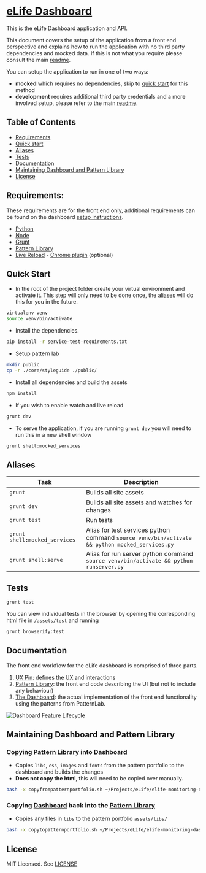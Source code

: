 # [eLife Dashboard](https://github.com/elifesciences/elife-dashboard/)

This is the eLife Dashboard application and API.

This document covers the setup of the application from a front end perspective and explains how to run the application with no third party dependencies and mocked data. If this is not what you require please consult the main [readme](README.md).

You can setup the application to run in one of two ways:  

 * **mocked** which requires no dependencies, skip to [quick start](#quick-start) for this method
 * **development** requires additional third party credentials and a more involved setup, please refer to the main [readme](README.md).

## Table of Contents


* [Requirements](#requirements)
* [Quick start](#quick-start)
* [Aliases](#aliases)
* [Tests](#tests)
* [Documentation](#documentation)
* [Maintaining Dashboard and Pattern Library](#maintaining-dashboard-and-pattern-library)
* [License](#license)



## Requirements:

These requirements are for the front end only, additional requirements can be found on the dashboard [setup instructions](README.md).

* [Python](https://www.python.org/)
* [Node](https://nodejs.org/en/)
* [Grunt](http://gruntjs.com/)
* [Pattern Library](https://github.com/digirati-co-uk/elife-monitoring-dashboard-frontend)
* [Live Reload](http://livereload.com/) - [Chrome plugin](https://chrome.google.com/webstore/detail/livereload/jnihajbhpnppcggbcgedagnkighmdlei) (optional)

## Quick Start

* In the root of the project folder create your virtual environment and activate it. This step will only need to be done once, the [aliases](#aliases) will do this for you in the future.

```bash
virtualenv venv
source venv/bin/activate
```  
  
* Install the dependencies.

```bash
pip install -r service-test-requirements.txt
```

* Setup pattern lab

```bash
mkdir public
cp -r ./core/styleguide ./public/
```
* Install all dependencies and build the assets 

```bash
npm install
```

* If you wish to enable watch and live reload

```bash
grunt dev
```

* To serve the application, if you are running ```grunt dev``` you will need to run this in a new shell window

```bash
grunt shell:mocked_services
```


## Aliases

|             Task             |                                            Description                                           |
|----------------------------|------------------------------------------------------------------------------------------------|
| ```grunt```                  | Builds all site assets                                                                           |
| ```grunt dev```              | Builds all site assets and watches for changes                                                   |
| ```grunt test```             | Run tests                                                                                        |
| ```grunt shell:mocked_services``` | Alias for test services python command ```source venv/bin/activate && python mocked_services.py``` |
| ```grunt shell:serve```      | Alias for run server python command ```source venv/bin/activate && python runserver.py```        |



## Tests

```bash
grunt test
```

You can view individual tests in the browser by opening the corresponding html file in ```/assets/test``` and running 

```bash 
grunt browserify:test
```


## Documentation

The front end workflow for the eLife dashboard is comprised of three parts.

1. [UX Pin](https://live.uxpin.com/593d5793b51645bc5dfb5a0a5ab7629065ef1743#/pages/22041535/sitemap): defines the UX and interactions
1. [Pattern Library](https://github.com/digirati-co-uk/elife-monitoring-dashboard-frontend): the front end code describing the UI (but not to include any behaviour)
1. [The Dashboard](https://github.com/elifesciences/elife-dashboard): the actual implementation of the front end functionality using the patterns from PatternLab.

![Dashboard Feature Lifecycle](https://raw.githubusercontent.com/digirati-co-uk/elife-monitoring-dashboard-frontend/feature/seperate-css/docs/DashboardFeatureLifecycle_20160921.png)



## Maintaining Dashboard and Pattern Library


### Copying [Pattern Library](https://github.com/digirati-co-uk/elife-monitoring-dashboard-frontend) into [Dashboard](https://github.com/elifesciences/elife-dashboard)

* Copies ```libs```, ```css```, ```images``` and ```fonts``` from the pattern portfolio to the dashboard and builds the changes
* **Does not copy the html**, this will need to be copied over manually.

 ```sh
 bash -x copyfrompatternportfolio.sh ~/Projects/eLife/elife-monitoring-dashboard-frontend
 ```


### Copying [Dashboard](https://github.com/elifesciences/elife-dashboard) back into the [Pattern Library](https://github.com/digirati-co-uk/elife-monitoring-dashboard-frontend)


* Copies any files in ```libs``` to the pattern portfolio ```assets/libs/```

 ```sh
 bash -x copytopatternportfolio.sh ~/Projects/eLife/elife-monitoring-dashboard-frontend 
 ```



## License

MIT Licensed. See [LICENSE](LICENSE)
